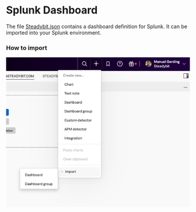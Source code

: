 # Splunk Dashboard

The file [Steadybit.json](Steadybit.json) contains a dashboard definition for Splunk. It can be imported into your Splunk environment.

### How to import

<img src="./splunk-upload-dashboard.png" alt="Upload Dashboard in Splunk">
